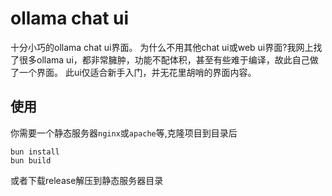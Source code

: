 ﻿# ollama chat ui
十分小巧的ollama chat ui界面。
为什么不用其他chat ui或web ui界面?我网上找了很多ollama ui，都非常臃肿，功能不配体积，甚至有些难于编译，故此自己做了一个界面。
此ui仅适合新手入门，并无花里胡哨的界面内容。
## 使用
你需要一个静态服务器`nginx`或`apache`等,克隆项目到目录后
```
bun install
bun build
```
或者下载release解压到静态服务器目录
